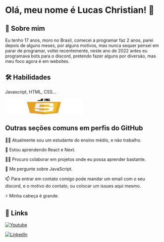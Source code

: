 
# Olá, meu nome é Lucas Christian! 👋


## 🚀 Sobre mim
Eu tenho 17 anos, moro no Brasil, comecei a 
programar faz 2 anos, parei depois de alguns meses, por 
alguns motivos, mas nunca sequer pensei em parar de 
programar, voltei recentemente, neste ano de 2022
antes eu programava bots para o discord, pretendo fazer
alguns por diversão, mas meu foco agora é em websites.


## 🛠 Habilidades
Javascript, HTML, CSS...

<img src="https://github.com/Lucas-Christian/Lucas-Christian/blob/main/JavaScript-logo.png?raw=true" alt="Logo JavaScript" width="250" height="50" />

## Outras seções comuns em perfis do GitHub
👩‍💻 Atualmente sou um estudante do ensino médio, e 
não trabalho.

🧠 Estou aprendendo React e Next.

👯‍♀️ Procuro colaborar em projetos onde eu 
possa aprender bastante.

💬 Me pergunte sobre JavaScript.

📫 Para entrar em contato comigo pode mandar um email
com o seu discord, e o motivo do contato, ou colocar um
issues aqui mesmo.

⚡️ Minha cabeça é grande.


## 🔗 Links
[![Youtube](https://img.shields.io/badge/Youtube-FF0000?style=for-the-badge&logo=youtube&logoColor=white)](https://www.youtube.com/c/LordLuch)

[![LinkedIn](https://img.shields.io/badge/linkedin-0A66C2?style=for-the-badge&logo=linkedin&logoColor=white)](https://www.linkedin.com/in/lucas-christian-226846245/)

